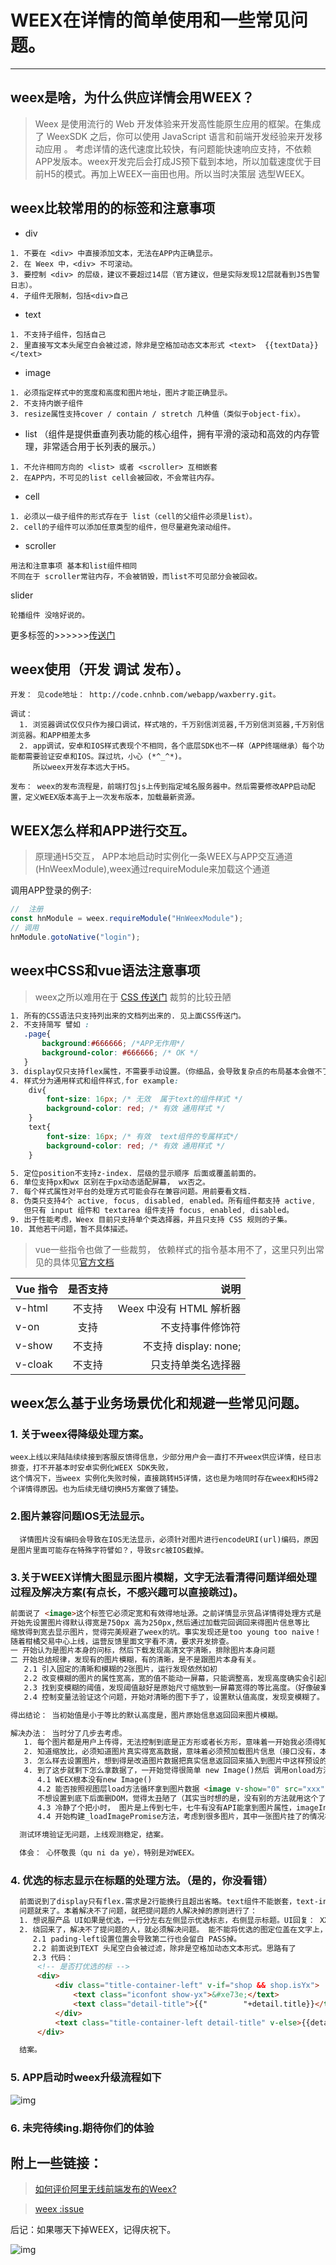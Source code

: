 
# WEEX在详情的简单使用和一些常见问题。
----

## weex是啥，为什么供应详情会用WEEX？
> Weex 是使用流行的 Web 开发体验来开发高性能原生应用的框架。在集成了 WeexSDK 之后，你可以使用 JavaScript 语言和前端开发经验来开发移动应用 。 考虑详情的迭代速度比较快，有问题能快速响应支持，不依赖APP发版本。weex开发完后会打成JS预下载到本地，所以加载速度优于目前H5的模式。再加上WEEX一亩田也用。所以当时决策层 选型WEEX。

## weex比较常用的的标签和注意事项 
- div
```
1. 不要在 <div> 中直接添加文本，无法在APP内正确显示。
2. 在 Weex 中，<div> 不可滚动。
3. 要控制 <div> 的层级，建议不要超过14层（官方建议，但是实际发现12层就看到JS告警日志）。
4. 子组件无限制，包括<div>自己
```
- text
```
1. 不支持子组件，包括自己
2. 里直接写文本头尾空白会被过滤，除非是空格加动态文本形式 <text>  {{textData}}</text>
```
 - image 

```
1. 必须指定样式中的宽度和高度和图片地址，图片才能正确显示。
2. 不支持内嵌子组件
3. resize属性支持cover / contain / stretch 几种值（类似于object-fix）。
```
 - list （组件是提供垂直列表功能的核心组件，拥有平滑的滚动和高效的内存管理，非常适合用于长列表的展示。）
```
1. 不允许相同方向的 <list> 或者 <scroller> 互相嵌套
2. 在APP内，不可见的list cell会被回收，不会常驻内存。
```
- cell
```
1. 必须以一级子组件的形式存在于 list（cell的父组件必须是list）。
2. cell的子组件可以添加任意类型的组件，但尽量避免滚动组件。
```
- scroller
```
用法和注意事项 基本和list组件相同
不同在于 scroller常驻内存，不会被销毁，而list不可见部分会被回收。
```
slider
```
轮播组件 没啥好说的。
```
更多标签的>>>>>>[传送门](https://weex.apache.org/zh/docs/components/div.html)


## weex使用（开发 调试  发布）。
````
开发： 见code地址： http://code.cnhnb.com/webapp/waxberry.git。

调试：
  1. 浏览器调试仅仅只作为接口调试，样式啥的，千万别信浏览器,千万别信浏览器,千万别信浏览器。和APP相差太多
  2. app调试，安卓和IOS样式表现个不相同，各个底层SDK也不一样（APP终端继承）每个功能都需要验证安卓和IOS。踩过坑，小心 (*^_^*)。
     所以weex开发存本远大于H5。

发布： weex的发布流程是，前端打包js上传到指定域名服务器中。然后需要修改APP启动配置，定义WEEX版本高于上一次发布版本，加载最新资源。

````

## WEEX怎么样和APP进行交互。
> 原理通H5交互， APP本地启动时实例化一条WEEX与APP交互通道(HnWeexModule),weex通过requireModule来加载这个通道
    
 调用APP登录的例子:
````javascript
//  注册
const hnModule = weex.requireModule("HnWeexModule");
// 调用 
hnModule.gotoNative("login");
````

## weex中CSS和vue语法注意事项
>weex之所以难用在于 [CSS 传送门](https://weex.apache.org/zh/docs/styles/common-styles.html) 裁剪的比较丑陋
````css
1. 所有的CSS语法只支持列出来的文档列出来的. 见上面CSS传送门。
2. 不支持简写 譬如 :
   .page{
       background:#666666; /*APP无作用*/
       background-color: #666666; /* OK */
   }
3. display仅只支持flex属性，不需要手动设置。（你细品，会导致复杂点的布局基本会做不了）。
4. 样式分为通用样式和组件样式,for example:
    div{
        font-size: 16px; /* 无效  属于text的组件样式 */ 
        background-color: red; /* 有效 通用样式 */
    }
    text{
        font-size: 16px; /* 有效  text组件的专属样式*/ 
        background-color: red; /* 有效 通用样式 */
    }

5. 定位position不支持z-index. 层级的显示顺序 后面或覆盖前面的。
6. 单位支持px和wx 区别在于px动态适配屏幕， wx否之。
7. 每个样式属性对平台的处理方式可能会存在兼容问题。用前要看文档.
8. 伪类只支持4个 active, focus, disabled, enabled。所有组件都支持 active, 
   但只有 input 组件和 textarea 组件支持 focus, enabled, disabled。
9. 出于性能考虑，Weex 目前只支持单个类选择器，并且只支持 CSS 规则的子集。
10. 其他若干问题，暂不具体描述。

````

>vue一些指令也做了一些裁剪， 依赖样式的指令基本用不了，这里只列出常见的具体见[官方文档](https://weex.apache.org/zh/guide/use-vue-in-weex.html#%E6%94%AF%E6%8C%81%E7%9A%84%E5%8A%9F%E8%83%BDl)

| Vue 指令        | 是否支持           | 说明  |
| ------------- |:-------------:| -----:|
| v-html      | 不支持 | Weex 中没有 HTML 解析器  |
| v-on      | 支持   |   不支持事件修饰符 |
| v-show | 不支持      |   不支持 display: none; |
| v-cloak| 不支持      |  只支持单类名选择器 |


## weex怎么基于业务场景优化和规避一些常见问题。
  ### 1. 关于weex得降级处理方案。
  ````
  weex上线以来陆陆续续接到客服反馈得信息，少部分用户会一直打不开weex供应详情，经日志排查，打不开基本时安卓实例化WEEX SDK失败，
  这个情况下，当weex 实例化失败时候，直接跳转H5详情，这也是为啥同时存在weex和H5得2个详情得原因。也为后续无缝切换H5方案做了铺垫。
  ````
  
  ### 2.图片兼容问题IOS无法显示。
  ````
    详情图片没有编码会导致在IOS无法显示，必须针对图片进行encodeURI(url)编码，原因是图片里面可能存在特殊字符譬如？，导致src被IOS截掉。
  ````

  ### 3.关于WEEX详情大图显示图片模糊，文字无法看清得问题详细处理过程及解决方案(有点长，不感兴趣可以直接跳过)。
  ````html
  前面说了 <image>这个标签它必须定宽和有效得地址源。之前详情显示货品详情得处理方式是
  开始先设置图片得默认得宽是750px 高为250px,然后通过加载完回调回来得图片信息等比
  缩放得到宽去显示图片，觉得完美规避了weex的坑。事实发现还是too young too naive！
  随着柑橘交易中心上线，运营反馈里面文字看不清，要求开发排查。
  一 开始认为是图片本身的问标，然后下载发现高清文字清晰，排除图片本身问题
  二 开始总结规律，发现有的图片模糊，有的清晰，是不是跟图片本身有关。
     2.1 引入固定的清晰和模糊的2张图片，运行发现依然如初
     2.2 改变模糊的图片的属性宽高，宽的值不能动一屏幕，只能调整高，发现高度确实会引起图片变模糊
     2.3 找到变模糊的阈值，发现阈值敲好是原始尺寸缩放到一屏幕宽得的等比高度。（好像破案了）
     2.4 控制变量法验证这个问题，开始对清晰的图下手了，设置默认值高度，发现变模糊了。（确定了方向）

  得出结论： 当初始值是小于等比的默认高度是，图片原始信息返回回来图片模糊。

  解决办法： 当时分了几步去考虑。
     1. 每个图片都是用户上传得，无法控制到底是正方形或者长方形，意味着一开始我必须得知道缩放比。
     2. 知道缩放比，必须知道图片真实得宽高数据，意味着必须预加载图片信息（接口没有，本着学习得态度自己去拿图片的各种数据）。
     3. 怎么样去设置图片，想到得是改造图片数据把真实信息返回回来插入到图片中这样预设的宽高就是后面要显示的宽高。
     4. 到了这步就剩下怎么拿数据了，一开始觉得很简单 new Image()然后 调用onload方法就完了，事实发现想多了。
        4.1 WEEX根本没有new Image()
        4.2 能否按照视图层load方法循环拿到图片数据 <image v-show="0" src="xxx" @load=""> ,操蛋的是v-show根本不支持。
        不想设置到底下后面删DOM，觉得太丑陋了（其实当时想的是，没有别的方法就用这个了~）
        4.3 冷静了个把小时， 图片是上传到七牛，七牛有没有API能拿到图片属性，imageInfo这个API满足~~~。
        4.4 开始构建_loadImagePromise方法，考虑到很多图片，其中一张图片挂了的情况构建数据.代码地址（utils/loadImageAll.js）

    测试环境验证无问题，上线观测稳定，结案。

    体会： 心怀敬畏（qu ni da ye），特别是对WEEX。
  ````
  ### 4. 优选的标志显示在标题的处理方法。（是的，你没看错）
  ````html
    前面说到了display只有flex.需求是2行能换行且超出省略。text组件不能嵌套，text-indent before伪类根本就不支持。
    问题就来了。本着解决不了问题，就把提问题的人解决掉的原则进行了：
    1. 想说服产品 UI如果是优选，一行分左右左侧显示优选标志，右侧显示标题。UI回复： XXXXXXXXXX省略1000字。 我：好的。
    2. 绕回来了，解决不了提问题的人，就必须解决问题。 能不能将优选的图定位盖在文字上，然后文字首行预留位置？
       2.1 pading-left设置位置会导致第二行也会留白 PASS掉。
       2.2 前面说到TEXT 头尾空白会被过滤，除非是空格加动态文本形式。思路有了
       2.3 代码：
        <!-- 是否打优选的标 -->
        <div>
            <div class="title-container-left" v-if="shop && shop.isYx">
                <text class="iconfont show-yx">&#xe73e;</text>
                <text class="detail-title">{{"        "+detail.title}}</text>
            </div>
            <text class="title-container-left detail-title" v-else>{{detail.title}}</text>
        </div>

    结案。
  ````

  ### 5. APP启动时weex升级流程如下  
![img](https://files.cnhnb.com/tools/markdown/weex.png)

  ### 6. 未完待续ing.期待你们的体验


## 附上一些链接：

>[如何评价阿里无线前端发布的Weex?](https://www.zhihu.com/question/37636296/answer/72881168)

>[weex :issue](https://github.com/alibaba/weex/issues)

后记：如果哪天下掉WEEX，记得庆祝下。

![img](https://img.99danji.com/uploadfile/2020/0413/20200413114859998.gif)